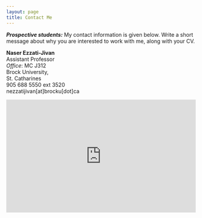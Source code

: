 ```yaml
---
layout: page
title: Contact Me
---
```


***Prospective students:*** My contact information is given below. Write a short message about why you are interested to work with me, along with your CV.

**Naser Ezzati-Jivan**\
Assistant Professor\
*Office*: MC J312\
Brock University,\
St. Catharines\
905 688 5550 ext 3520\
nezzatijivan[at]brocku[dot]ca

<iframe src="https://www.google.com/maps/embed?pb=!1m18!1m12!1m3!1d2912.2821974015033!2d-79.2481545!3d43.1195977!2m3!1f0!2f0!3f0!3m2!1i1024!2i768!4f13.1!3m3!1m2!1s0x89d34e32c65ca64b%3A0xb37a58fc7fae51e8!2sMackenzie%20Chown%20Complex%2C%20St.%20Catharines%2C%20ON%20L2S%203A1!5e0!3m2!1sen!2sca!4v1660455206827!5m2!1sen!2sca" width="100%" height="300" style="border:0;" allowfullscreen="" loading="lazy" referrerpolicy="no-referrer-when-downgrade"></iframe>
